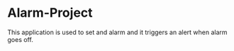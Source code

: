 # Alarm-Project
This application is used to set and alarm and it triggers an alert when alarm goes off.
